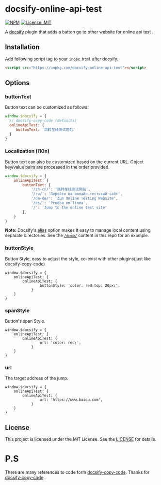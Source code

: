 # docsify-online-api-test
[![NPM](https://img.shields.io/npm/v/docsify-online-api-test.svg?style=flat-square)](https://www.npmjs.com/package/docsify-online-api-test)
[![License: MIT](https://img.shields.io/badge/License-MIT-yellow.svg?style=flat-square)](https://github.com/XingXiaoWu/docsify-online-api-test/blob/master/LICENSE)

A [docsify](https://docsify.js.org) plugin that adds a button go to other website for online api test .

## Installation


Add following script tag to your `index.html` after docsify. 

```html
<script src="https://unpkg.com/docsify-online-api-test"></script>
```


## Options
### buttonText
Button text can be customized as follows:

```javascript
window.$docsify = {
  // docsify-copy-code (defaults)
  onlineApiTest: {
     buttonText: '跳转在线测试网站'
  }
}
```


### Localization (l10n)

Button text can also be customized based on the current URL. Object key/value pairs are processed in the order provided.

```javascript
window.$docsify = {
    onlineApiTest: {
        buttonText: {
            '/zh-cn/': '跳转在线测试网站',
            '/ru/': 'Перейти на онлайн тестовый сайт',
            '/de-de/': 'Zum Online Testing Website',
            '/es/': 'Prueba en línea',
            '/': 'Jump to the online test site'
        },
    }
}
```


**Note:** Docsify's [alias](https://docsify.js.org/#/configuration?id=alias) option makes it easy to manage local content using separate directories. See the [`/demo/`](https://github.com/XingXiaoWu/docsify-online-api-test/tree/master/demo) content in this repo for an example.


### buttonStyle

Button Style, easy to adjust the style, co-exist with other plugins(just like docsify-copy-code)

```
window.$docsify = {
    onlineApiTest: {
        onlineApiTest: {
                buttonStyle: 'color: red;top: 20px;',
            }
    }
}
```

### spanStyle

Button's span Style.
```
window.$docsify = {
    onlineApiTest: {
        onlineApiTest: {
                url: 'color: red;',
            }
    }
}
```

### url
The target address of the jump.
```
window.$docsify = {
    onlineApiTest: {
        onlineApiTest: {
                url: 'https://www.baidu.com',
            }
    }
}
```


## License

This project is licensed under the MIT License. See the [LICENSE](https://github.com/XingXiaoWu/docsify-online-api-test/blob/master/LICENSE) for details.

# P.S
There are many references to code form [docsify-copy-code](https://github.com/jperasmus/docsify-copy-code). Thanks for [docsify-copy-code](https://github.com/jperasmus/docsify-copy-code).